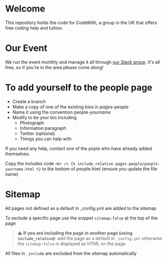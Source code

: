 # Welcome
This repository holds the code for CodeWith, a group in the UK that offers free coding help and tuition.

# Our Event
We run the event monthly and manage it all through 
[our Slack group](https://www.slack.com/).
It's all free, so if you're in the area please come along!

# To add yourself to the people page

* Create a branch
* Make a copy of one of the existing bios in *pages-people* 
* Name it using the convention people-*yourname* 
* Modify to be your bio including
    * Photograph
    * Information paragraph
    * Twitter (optional)
    * Things you can help with

If you need any help, contact one of the pople who have already added themselves.

Copy the includes code `<br />
{% include_relative pages-people/people-yourname.html %}` to the bottom of people.html (ensure you update the file name)

# Sitemap
All pages not defined as a default in _config.yml are added to the sitemap

To exclude a specific page use the snippet `sitemap:false` at the top of the page

> :warning: **If you are including the page in another page (using `include_relative`)**: add the page as a default in `_config.yml` otherwise the `sitemap:false` is displayed as HTML on the page.

All files in `_include` are excluded from the sitemap automatically